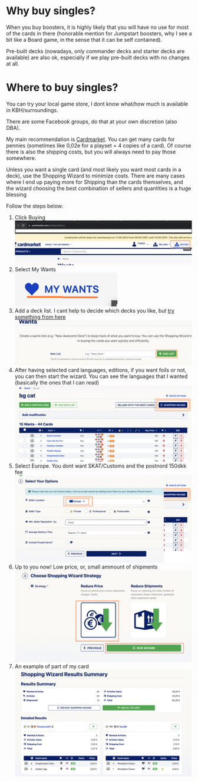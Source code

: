 # Why buy singles?
When you buy boosters, it is highly likely that you will have no use for most of the cards in there (honorable mention for Jumpstart boosters, why I see a bit like a Board game, in the sense that it can be self contained).  

Pre-built decks (nowadays, only commander decks and starter decks are available) are also ok, especially if we play pre-built decks with no changes at all.

# Where to buy singles?
You can try your local game store, I dont know what/how much is available in KBH/surroundings.

There are some Facebook groups, do that at your own discretion (also DBA). 

My main recommendation is [Cardmarket](https://www.cardmarket.com/en/Magic). You can get many cards for pennies (sometimes like 0,02e for a playset = 4 copies of a card). Of course there is also the shipping costs, but you will always need to pay those somewhere. 

Unless you want a single card (and most likely you want most cards in a deck), use the Shopping Wizard to minimize costs. There are many cases where I end up paying more for Shipping than the cards themselves, and the wizard choosing the best combination of sellers and quantities is a huge blessing 

Follow the steps below:

1. Click Buying 
![Click Buying](images/singles/a.png)  
1. Select My Wants  
![Click My Wants](images/singles/b.png)  
1. Add a deck list. I cant help to decide which decks you like, but [try something from here](https://www.mtggoldfish.com/metagame/pauper#paper)    
![Add a Deck List](images/singles/c.png)  
1. After having selected card languages, editions, if you want foils or not, you can then start the wizard. You can see the languages that I wanted (basically the ones that I can read) ![Start the Shopping Wizard](images/singles/d.png)  
1. Select Europe. You dont want SKAT/Customs and the postnord 150dkk fee ![EU](images/singles/e.png)  
1. Up to you now! Low price, or, small ammount of shipments ![Click Buying](images/singles/f.png)  
1. An example of part of my card ![Click Buying](images/singles/g.png)